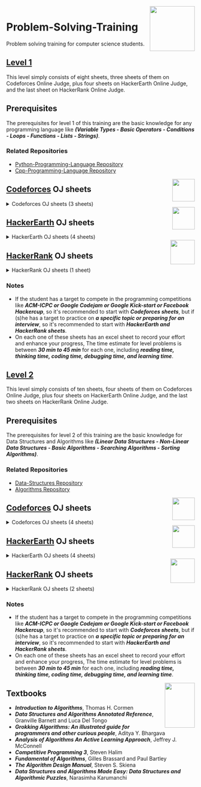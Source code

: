 <img align="right" width="120" height="120" src="https://github.com/cs-MohamedAyman/Computer-Science-Textbooks/blob/master/logos/problem-solving-training.jpg">

# Problem-Solving-Training

Problem solving training for computer science students.

## [Level 1](https://github.com/cs-MohamedAyman/Problem-Solving-Training/tree/master/level-1)

This level simply consists of eight sheets, three sheets of them on Codeforces Online Judge, plus four sheets on HackerEarth Online Judge, and the last sheet on HackerRank Online Judge.

## Prerequisites

The prerequisites for level 1 of this training are the basic knowledge for any programming language like ***(Variable Types - Basic Operators - Conditions - Loops - Functions - Lists - Strings)***.

### Related Repositories
* [Python-Programming-Language Repository](https://github.com/cs-MohamedAyman/Python-Programming-Language)
* [Cpp-Programming-Language Repository](https://github.com/cs-MohamedAyman/Cpp-Programming-Language)

<img align="right" width="60" height="60" src="https://github.com/cs-MohamedAyman/Problem-Solving-Training/blob/master/online-judges-logos/codeforces.jpg">

## [Codeforces](https://codeforces.com/) OJ sheets

<details>
	<summary>Codeforces OJ sheets (3 sheets)</summary>

The Codeforces OJ sheets [phase-1-1](https://github.com/cs-MohamedAyman/Problem-Solving-Training/tree/master/level-1/codeforces-phase-1-1), [phase-1-2](https://github.com/cs-MohamedAyman/Problem-Solving-Training/tree/master/level-1/codeforces-phase-1-2), [phase-1-3](https://github.com/cs-MohamedAyman/Problem-Solving-Training/tree/master/level-1/codeforces-phase-1-3) contain A-Div2 problems, and each sheet of them divided into 5 classes of problems (Basic Operators - Conditions - Loops - Lists - Strings). These sheets were sorted based on difficulty and grouped by the type of problems as mentioned. Finally, each sheet contains ~100 problems.

### Agenda of [phase-1-1](https://github.com/cs-MohamedAyman/Problem-Solving-Training/tree/master/level-1/codeforces-phase-1-1) (100 problems) `80H`

| Category        | Problems    |
| ------|:-----:|
| Basic Operator  | 5 problems  |
| Condition       | 10 problems |
| Loop            | 20 problems |
| String          | 20 problems |
| List            | 40 problems |

### Agenda of [phase-1-2](https://github.com/cs-MohamedAyman/Problem-Solving-Training/tree/master/level-1/codeforces-phase-1-2) (100 problems) `80H`

| Category        | Problems    |
| ------|:-----:|
| Basic Operator  | 5 problems  |
| Condition       | 10 problems |
| Loop            | 20 problems |
| String          | 20 problems |
| List            | 40 problems |

### Agenda of [phase-1-3](https://github.com/cs-MohamedAyman/Problem-Solving-Training/tree/master/level-1/codeforces-phase-1-3) (100 problems) `80H`

| Category        | Problems    |
| ------|:-----:|
| Basic Operator  | 5 problems  |
| Condition       | 10 problems |
| Loop            | 20 problems |
| String          | 20 problems |
| List            | 40 problems |

</details>

<img align="right" width="60" height="60" src="https://github.com/cs-MohamedAyman/Problem-Solving-Training/blob/master/online-judges-logos/hackerearth.jpg">

## [HackerEarth](http://hackerearth.com/) OJ sheets

<details>
	<summary>HackerEarth OJ sheets (4 sheets)</summary>

The HackerEarth OJ sheets [phase-1-1](https://github.com/cs-MohamedAyman/Problem-Solving-Training/tree/master/level-1/hackerearth-phase-1-1), [phase-1-2](https://github.com/cs-MohamedAyman/Problem-Solving-Training/tree/master/level-1/hackerearth-phase-1-2), [phase-1-3](https://github.com/cs-MohamedAyman/Problem-Solving-Training/tree/master/level-1/hackerearth-phase-1-3) contain implementation problems and basic programming problems. These sheets were sorted based on difficulty. Each sheet contains ~100 problems. For the last sheet [phase-1-basic-programming](https://github.com/cs-MohamedAyman/Problem-Solving-Training/tree/master/level-1/hackerearth-phase-1-basic-programming) that focus on the basic programming problems, It's divided into 4 classes of problems (Input/Output - Bit Manipulation - Recursion - Operators). Also, this sheet was sorted based on difficulty and grouped by the type of problems as mentioned. Finally, this sheet contains ~130 problems.

### Agenda of [phase-1-1](https://github.com/cs-MohamedAyman/Problem-Solving-Training/tree/master/level-1/hackerearth-phase-1-1) (100 problems) `80H`

| Category        | Problems    |
| ------|:-----:|
| Implementation  | 25 problems |
| Implementation  | 25 problems |
| Implementation  | 25 problems |
| Implementation  | 25 problems |

### Agenda of [phase-1-2](https://github.com/cs-MohamedAyman/Problem-Solving-Training/tree/master/level-1/hackerearth-phase-1-2) (100 problems) `80H`

| Category        | Problems    |
| ------|:-----:|
| Implementation  | 25 problems |
| Implementation  | 25 problems |
| Implementation  | 25 problems |
| Implementation  | 25 problems |

### Agenda of [phase-1-3](https://github.com/cs-MohamedAyman/Problem-Solving-Training/tree/master/level-1/hackerearth-phase-1-3) (100 problems) `80H`

| Category        | Problems    |
| ------|:-----:|
| Implementation  | 25 problems |
| Implementation  | 25 problems |
| Implementation  | 25 problems |
| Implementation  | 25 problems |

### Agenda of [phase-1-basic-programming](https://github.com/cs-MohamedAyman/Problem-Solving-Training/tree/master/level-1/hackerearth-phase-1-basic-programming) (130 problems) `100H`

| Category          | Problems    |
| ------|:-----:|
| Input/Output      | 50 problems |
| Bit Manipulation  | 70 problems |
| Recursion         | 10 problems |
| Operators         | 5 problems  |

</details>

<img align="right" width="65" height="65" src="https://github.com/cs-MohamedAyman/Problem-Solving-Training/blob/master/online-judges-logos/hackerrank.jpg">

## [HackerRank](https://www.hackerrank.com/) OJ sheets

<details>
	<summary>HackerRank OJ sheets (1 sheet)</summary>

The HackerRank OJ sheet [phase-1-functional-programming](https://github.com/cs-MohamedAyman/Problem-Solving-Training/tree/master/level-1/hackerrank-phase-1-functional-programming), It's divided into 6 classes of problems (Introduction - Recursion - Functional Structures - Memoization - Ad-Hoc - Misc). Also, this sheet was sorted based on difficulty and grouped by the type of problems as mentioned. Finally, this sheet contains ~80 problems.

### Agenda of [phase-1-functional-programming](https://github.com/cs-MohamedAyman/Problem-Solving-Training/tree/master/level-1/hackerrank-phase-1-functional-programming) (80 problems) `80H`

| Category               | Problems    |
| ---------|:-----:|
| Introduction           | 25 problems |
| Recursion              | 20 problems |
| Functional Structures  | 10 problems |
| Memoization            | 10 problems |
| Ad-Hoc                 | 15 problems |
| Misc                   | 5 problems  |

</details>

### Notes

* If the student has a target to compete in the programming competitions like ***ACM-ICPC or Google Codejam or Google Kick-start or Facebook Hackercup***, so it's recommended to start with ***Codeforces sheets***, but if (s)he has a target to practice on ***a specific topic or preparing for an interview***, so it's recommended to start with ***HackerEarth and HackerRank sheets***.
* On each one of these sheets has an excel sheet to record your effort and enhance your progress, The time estimate for level problems is between ***30 min to 45 min*** for each one, including ***reading time, thinking time, coding time, debugging time, and learning time***.


## [Level 2](https://github.com/cs-MohamedAyman/Problem-Solving-Training/tree/master/level-2)

This level simply consists of ten sheets, four sheets of them on Codeforces Online Judge, plus four sheets on HackerEarth Online Judge, and the last two sheets on HackerRank Online Judge.

## Prerequisites

The prerequisites for level 2 of this training are the basic knowledge for Data Structures and Algorithms like ***(Linear Data Structures - Non-Linear Data Structures - Basic Algorithms - Searching Algorithms - Sorting Algorithms)***.

### Related Repositories
* [Data-Structures Repository](https://github.com/cs-MohamedAyman/Data-Structures)
* [Algorithms Repository](https://github.com/cs-MohamedAyman/Algorithms)

<img align="right" width="60" height="60" src="https://github.com/cs-MohamedAyman/Problem-Solving-Training/blob/master/online-judges-logos/codeforces.jpg">

## [Codeforces](https://codeforces.com/) OJ sheets

<details>
	<summary>Codeforces OJ sheets (4 sheets)</summary>

The Codeforces OJ sheets [phase-2-1](https://github.com/cs-MohamedAyman/Problem-Solving-Training/tree/master/level-2/codeforces-phase-2-1), [phase-2-2](https://github.com/cs-MohamedAyman/Problem-Solving-Training/tree/master/level-2/codeforces-phase-2-2), [phase-2-3](https://github.com/cs-MohamedAyman/Problem-Solving-Training/tree/master/level-2/codeforces-phase-2-3) contain B-Div2 problems, and each sheet of them divided into 5 classes of problems (Data Structure - Mathematics - String - Greedy - Brute Force). These sheets were sorted based on difficulty and grouped by the type of problems as mentioned. Finally, each sheet contains ~90 problems.
For the last sheet [phase-2-gym-contests](https://github.com/cs-MohamedAyman/Problem-Solving-Training/tree/master/level-2/codeforces-phase-2-gym-contests) that focus on gym-contests, It's divided into 3 classes of contests, that contains ~100 contests. 

### Agenda of [phase-2-1](https://github.com/cs-MohamedAyman/Problem-Solving-Training/tree/master/level-2/codeforces-phase-2-1) (90 problems) `80H`

| Category        | Problems    |
| ------|:-----:|
| Data Structure  | 15 problems |
| String          | 15 problems |
| Mathematics     | 25 problems |
| Greedy          | 25 problems |
| Brute Force     | 5 problems  |

### Agenda of [phase-2-2](https://github.com/cs-MohamedAyman/Problem-Solving-Training/tree/master/level-2/codeforces-phase-2-2) (90 problems) `80H`

| Category        | Problems    |
| ------|:-----:|
| Data Structure  | 15 problems |
| String          | 15 problems |
| Mathematics     | 25 problems |
| Greedy          | 25 problems |
| Brute Force     | 5 problems  |

### Agenda of [phase-2-3](https://github.com/cs-MohamedAyman/Problem-Solving-Training/tree/master/level-2/codeforces-phase-2-3) (100 problems) `80H`

| Category        | Problems    |
| ------|:-----:|
| Data Structure  | 25 problems |
| String          | 15 problems |
| Mathematics     | 25 problems |
| Greedy          | 25 problems |
| Brute Force     | 5 problems  |

### Agenda of [phase-2-gym-contests](https://github.com/cs-MohamedAyman/Problem-Solving-Training/tree/master/level-2/codeforces-phase-2-gym-contests) (100 contests) `200H`

| Category                      | Problems    |
| ----------|:-----:|
| Educational Codeforces Rounds | 80 contests |
| Codeforces GYM Contests *     | 5 contests  |
| Codeforces GYM Contests **    | 15 contests |

</details>

<img align="right" width="60" height="60" src="https://github.com/cs-MohamedAyman/Problem-Solving-Training/blob/master/online-judges-logos/hackerearth.jpg">

## [HackerEarth](http://hackerearth.com/) OJ sheets

<details>
	<summary>HackerEarth OJ sheets (4 sheets)</summary>

The HackerEarth OJ sheets [phase-2-linear-data-structures](https://github.com/cs-MohamedAyman/Problem-Solving-Training/tree/master/level-2/hackerearth-phase-2-linear-data-structures), [phase-2-non-linear-data-structures](https://github.com/cs-MohamedAyman/Problem-Solving-Training/tree/master/level-2/hackerearth-phase-2-non-linear-data-structures), [phase-2-algorithms-searching](https://github.com/cs-MohamedAyman/Problem-Solving-Training/tree/master/level-2/hackerearth-phase-2-algorithms-searching), [phase-2-algorithms-sorting](https://github.com/cs-MohamedAyman/Problem-Solving-Training/tree/master/level-2/hackerearth-phase-2-algorithms-sorting), Each sheet contains linear and non-linear data structures problems, in addition to searching and sorting algorithms. These sheets were sorted based on difficulty and each sheet contains ~100 problems.

### Agenda of [phase-2-linear-data-structures](https://github.com/cs-MohamedAyman/Problem-Solving-Training/tree/master/level-2/hackerearth-phase-2-linear-data-structures) (110 problems) `80H`

| Category                 | Problems    |
| ---------|:-----:|
| Arrays 1D		   | 65 problems |
| Arrays Multi-dimensional | 20 problems |
| Stacks            	   | 25 problems |
| Queues  		   | 5 problems  |

### Agenda of [phase-2-non-linear-data-structures](https://github.com/cs-MohamedAyman/Problem-Solving-Training/tree/master/level-2/hackerearth-phase-2-non-linear-data-structures) (90 problems) `80H`

| Category                | Problems    |
| --------|:-----:|
| Binary Tree             | 10 problems |
| Binary Search Tree      | 10 problems |
| Heaps / Priority Queues | 20 problems |
| Hash Tables             | 50 problems |

### Agenda of [phase-2-algorithms-searching](https://github.com/cs-MohamedAyman/Problem-Solving-Training/tree/master/level-2/hackerearth-phase-2-algorithms-searching) (120 problems) `80H`

| Category         | Problems    |
| -------|:-----:|
| Linear Search    | 15 problems |
| Binary Search I  | 50 problems |
| Binary Search II | 50 problems |
| Ternary Search   | 5 problems  |

### Agenda of [phase-2-algorithms-sorting](https://github.com/cs-MohamedAyman/Problem-Solving-Training/tree/master/level-2/hackerearth-phase-2-algorithms-sorting) (60 problems) `40H`

| Category                       | Problems    |
| -----------|:-----:|
| Bubble & Selection & Insertion | 15 problems |
| Merge                          | 25 problems |
| Quick & Count & Heap           | 25 problems |

</details>

<img align="right" width="65" height="65" src="https://github.com/cs-MohamedAyman/Problem-Solving-Training/blob/master/online-judges-logos/hackerrank.jpg">

## [HackerRank](https://www.hackerrank.com/) OJ sheets

<details>
	<summary>HackerRank OJ sheets (2 sheets)</summary>

The HackerRank OJ sheets [phase-2-data-structures](https://github.com/cs-MohamedAyman/Problem-Solving-Training/tree/master/level-2/hackerrank-phase-2-data-structures), [phase-2-algorithms-basics](https://github.com/cs-MohamedAyman/Problem-Solving-Training/tree/master/level-2/hackerrank-phase-2-algorithms-basics), These sheets contain linear and non-linear data structures problems, and basic algorithms problems. Also, these sheets were sorted based on difficulty and grouped by the type of problems as mentioned. Finally, each sheet contains ~120 problems.

### Agenda of [phase-2-data-structures](https://github.com/cs-MohamedAyman/Problem-Solving-Training/tree/master/level-2/hackerrank-phase-2-data-structures) (110 problems) `80H`

| Category                   | Problems    |
| ---------|:-----:|
| Arrays & Linked Lists      | 20 problems |
| Stacks & Queues            | 10 problems |
| Trees & Balanced Trees     | 20 problems |
| Heap & Disjoint Set & Trie | 10 problems |
| Advanced                   | 50 problems |

### Agenda of [phase-2-algorithms-basics](https://github.com/cs-MohamedAyman/Problem-Solving-Training/tree/master/level-2/hackerrank-phase-2-algorithms-basics) (125 problems) `80H`

| Category       | Problems    |
| -----|:-----:|
| Warm-up        | 10 problems |
| Recursion      | 10 problems |
| Sorting        | 15 problems |
| Search         | 25 problems |
| Implementation | 65 problems |

</details>

### Notes

* If the student has a target to compete in the programming competitions like ***ACM-ICPC or Google Codejam or Google Kick-start or Facebook Hackercup***, so it's recommended to start with ***Codeforces sheets***, but if (s)he has a target to practice on ***a specific topic or preparing for an interview***, so it's recommended to start with ***HackerEarth and HackerRank sheets***.
* On each one of these sheets has an excel sheet to record your effort and enhance your progress, The time estimate for level problems is between ***30 min to 45 min*** for each one, including ***reading time, thinking time, coding time, debugging time, and learning time***.

<img align="right" width="80" height="120" src="https://github.com/cs-MohamedAyman/Computer-Science-Textbooks/blob/master/logos/textbooks.jpg">

## Textbooks

* ***Introduction to Algorithms***, Thomas H. Cormen
* ***Data Structures and Algorithms Annotated Reference***, Granville Barnett and Luca Del Tongo
* ***Grokking Algorithms: An illustrated guide for programmers and other curious people***, Aditya Y. Bhargava
* ***Analysis of Algorithms An Active Learning Approach***, Jeffrey J. McConnell
* ***Competitive Programming 3***, Steven Halim
* ***Fundamental of Algorithms***, Gilles Brassard and Paul Bartley
* ***The Algorithm Design Manual***, Steven S. Skiena
* ***Data Structures and Algorithms Made Easy: Data Structures and Algorithmic Puzzles***, Narasimha Karumanchi
